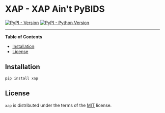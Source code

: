 # XAP - XAP Ain't PyBIDS

[![PyPI - Version](https://img.shields.io/pypi/v/xap.svg)](https://pypi.org/project/xap)
[![PyPI - Python Version](https://img.shields.io/pypi/pyversions/xap.svg)](https://pypi.org/project/xap)

-----

**Table of Contents**

- [Installation](#installation)
- [License](#license)

## Installation

```console
pip install xap
```

## License

`xap` is distributed under the terms of the [MIT](https://spdx.org/licenses/MIT.html) license.
